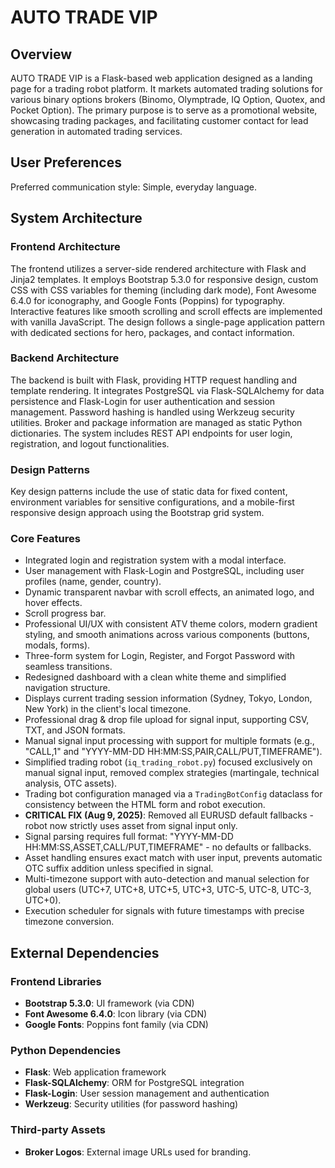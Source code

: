 # AUTO TRADE VIP

## Overview
AUTO TRADE VIP is a Flask-based web application designed as a landing page for a trading robot platform. It markets automated trading solutions for various binary options brokers (Binomo, Olymptrade, IQ Option, Quotex, and Pocket Option). The primary purpose is to serve as a promotional website, showcasing trading packages, and facilitating customer contact for lead generation in automated trading services.

## User Preferences
Preferred communication style: Simple, everyday language.

## System Architecture

### Frontend Architecture
The frontend utilizes a server-side rendered architecture with Flask and Jinja2 templates. It employs Bootstrap 5.3.0 for responsive design, custom CSS with CSS variables for theming (including dark mode), Font Awesome 6.4.0 for iconography, and Google Fonts (Poppins) for typography. Interactive features like smooth scrolling and scroll effects are implemented with vanilla JavaScript. The design follows a single-page application pattern with dedicated sections for hero, packages, and contact information.

### Backend Architecture
The backend is built with Flask, providing HTTP request handling and template rendering. It integrates PostgreSQL via Flask-SQLAlchemy for data persistence and Flask-Login for user authentication and session management. Password hashing is handled using Werkzeug security utilities. Broker and package information are managed as static Python dictionaries. The system includes REST API endpoints for user login, registration, and logout functionalities.

### Design Patterns
Key design patterns include the use of static data for fixed content, environment variables for sensitive configurations, and a mobile-first responsive design approach using the Bootstrap grid system.

### Core Features
- Integrated login and registration system with a modal interface.
- User management with Flask-Login and PostgreSQL, including user profiles (name, gender, country).
- Dynamic transparent navbar with scroll effects, an animated logo, and hover effects.
- Scroll progress bar.
- Professional UI/UX with consistent ATV theme colors, modern gradient styling, and smooth animations across various components (buttons, modals, forms).
- Three-form system for Login, Register, and Forgot Password with seamless transitions.
- Redesigned dashboard with a clean white theme and simplified navigation structure.
- Displays current trading session information (Sydney, Tokyo, London, New York) in the client's local timezone.
- Professional drag & drop file upload for signal input, supporting CSV, TXT, and JSON formats.
- Manual signal input processing with support for multiple formats (e.g., "CALL,1" and "YYYY-MM-DD HH:MM:SS,PAIR,CALL/PUT,TIMEFRAME").
- Simplified trading robot (`iq_trading_robot.py`) focused exclusively on manual signal input, removed complex strategies (martingale, technical analysis, OTC assets).
- Trading bot configuration managed via a `TradingBotConfig` dataclass for consistency between the HTML form and robot execution.
- **CRITICAL FIX (Aug 9, 2025)**: Removed all EURUSD default fallbacks - robot now strictly uses asset from signal input only.
- Signal parsing requires full format: "YYYY-MM-DD HH:MM:SS,ASSET,CALL/PUT,TIMEFRAME" - no defaults or fallbacks.
- Asset handling ensures exact match with user input, prevents automatic OTC suffix addition unless specified in signal.
- Multi-timezone support with auto-detection and manual selection for global users (UTC+7, UTC+8, UTC+5, UTC+3, UTC-5, UTC-8, UTC-3, UTC+0).
- Execution scheduler for signals with future timestamps with precise timezone conversion.

## External Dependencies

### Frontend Libraries
- **Bootstrap 5.3.0**: UI framework (via CDN)
- **Font Awesome 6.4.0**: Icon library (via CDN)
- **Google Fonts**: Poppins font family (via CDN)

### Python Dependencies
- **Flask**: Web application framework
- **Flask-SQLAlchemy**: ORM for PostgreSQL integration
- **Flask-Login**: User session management and authentication
- **Werkzeug**: Security utilities (for password hashing)

### Third-party Assets
- **Broker Logos**: External image URLs used for branding.